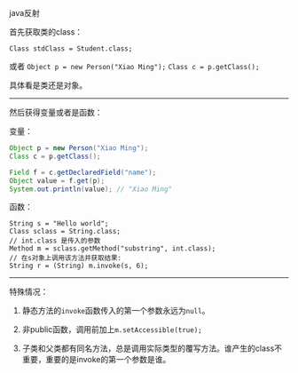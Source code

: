 java反射



首先获取类的class：

`Class stdClass = Student.class;`

或者
`Object p = new Person("Xiao Ming");`
`Class c = p.getClass();`

具体看是类还是对象。

---



然后获得变量或者是函数：

变量：

```java
Object p = new Person("Xiao Ming");
Class c = p.getClass();

Field f = c.getDeclaredField("name");
Object value = f.get(p);
System.out.println(value); // "Xiao Ming"
```

函数：

    String s = "Hello world";
    Class sclass = String.class;
    // int.class 是传入的参数
    Method m = sclass.getMethod("substring", int.class);
    // 在s对象上调用该方法并获取结果:
    String r = (String) m.invoke(s, 6);

---

特殊情况：

1. 静态方法的`invoke`函数传入的第一个参数永远为`null`。

2. 非public函数，调用前加上`m.setAccessible(true);`

3. 子类和父类都有同名方法，总是调用实际类型的覆写方法。谁产生的class不重要，重要的是invoke的第一个参数是谁。
